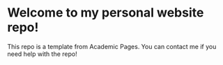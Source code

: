 # Welcome to my personal website repo!
This repo is a template from Academic Pages. You can contact me if you need help with the repo!
